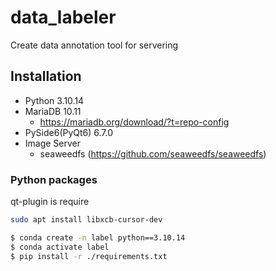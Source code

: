 # data_labeler
Create data annotation tool for servering


## Installation
- Python 3.10.14
- MariaDB 10.11
  - https://mariadb.org/download/?t=repo-config
- PySide6(PyQt6) 6.7.0
- Image Server
  - seaweedfs (https://github.com/seaweedfs/seaweedfs)


### Python packages
qt-plugin is require
```bash
sudo apt install libxcb-cursor-dev
```

```bash
$ conda create -n label python==3.10.14
$ conda activate label
$ pip install -r ./requirements.txt
```